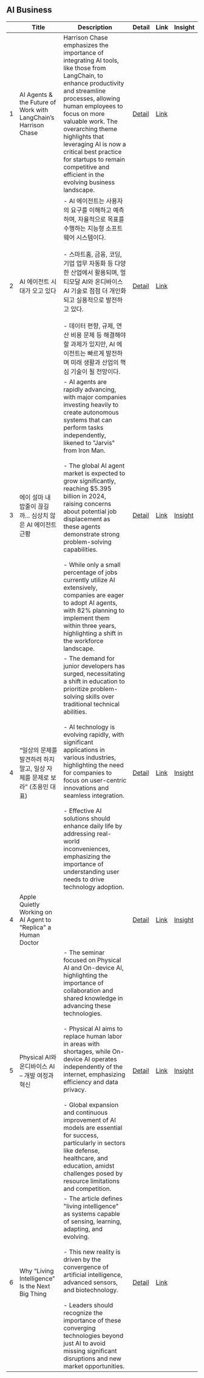## AI Business
||Title|Description|Detail|Link|Insight|
|-|---|---|---|---|---|
|1|AI Agents & the Future of Work with LangChain’s Harrison Chase|Harrison Chase emphasizes the importance of integrating AI tools, like those from LangChain, to enhance productivity and streamline processes, allowing human employees to focus on more valuable work. The overarching theme highlights that leveraging AI is now a critical best practice for startups to remain competitive and efficient in the evolving business landscape. |[Detail](https://lilys.ai/digest/3021842/1306435?s=1&nid=1306435)|[Link](https://youtu.be/_e6pgQ8yvqI?si=KJKohkVMIvTDQHMs)|
|2|AI 에이전트 시대가 오고 있다|- AI 에이전트는 사용자의 요구를 이해하고 예측하며, 자율적으로 목표를 수행하는 지능형 소프트웨어 시스템이다.<br><br>- 스마트홈, 금융, 코딩, 기업 업무 자동화 등 다양한 산업에서 활용되며, 멀티모달 AI와 온디바이스 AI 기술로 점점 더 개인화되고 실용적으로 발전하고 있다.<br><br>- 데이터 편향, 규제, 연산 비용 문제 등 해결해야 할 과제가 있지만, AI 에이전트는 빠르게 발전하며 미래 생활과 산업의 핵심 기술이 될 전망이다.  |[Detail](https://github.com/comejtome508/Human_AI-Agents_Teaming/blob/main/04-Agent_business/Details/AI_%EC%97%90%EC%9D%B4%EC%A0%84%ED%8A%B8_%EC%8B%9C%EB%8C%80%EA%B0%80_%EC%98%A4%EA%B3%A0_%EC%9E%88%EB%8B%A4.md)|[Link](https://www.technologyreview.kr/?p=35630?utm_source=newsletter&utm_medium=email&utm_campaign=newsletter_email)|
|3|에이 설마 내 밥줄이 끊길까... 심상치 않은 AI 에이전트 근황|- AI agents are rapidly advancing, with major companies investing heavily to create autonomous systems that can perform tasks independently, likened to "Jarvis" from Iron Man.<br><br> - The global AI agent market is expected to grow significantly, reaching $5.395 billion in 2024, raising concerns about potential job displacement as these agents demonstrate strong problem-solving capabilities.<br><br>- While only a small percentage of jobs currently utilize AI extensively, companies are eager to adopt AI agents, with 82% planning to implement them within three years, highlighting a shift in the workforce landscape.  |[Detail](https://lilys.ai/digest/3171155/1523445?s=1&nid=-1)|[Link](https://www.youtube.com/watch?v=u1V7wJMX0r8)|[Insight](https://github.com/comejtome508/Human_AI-Agents_Teaming/blob/main/04-Agent_business/Insights/03_AI%20%EC%97%90%EC%9D%B4%EC%A0%84%ED%8A%B8%20%EC%8B%9C%EB%8C%80%EA%B0%80%20%EC%98%A4%EA%B3%A0%20%EC%9E%88%EB%8B%A4.md)|
|4|“일상의 문제를 발견하려 하지말고, 일상 자체를 문제로 보라” (조용민 대표)|- The demand for junior developers has surged, necessitating a shift in education to prioritize problem-solving skills over traditional technical abilities.<br><br> - AI technology is evolving rapidly, with significant applications in various industries, highlighting the need for companies to focus on user-centric innovations and seamless integration.<br><br>  - Effective AI solutions should enhance daily life by addressing real-world inconveniences, emphasizing the importance of understanding user needs to drive technology adoption.  |[Detail](https://lilys.ai/digest/3277648?s=1&nid=-1)|[Link](https://youtu.be/wXP_5hkUYBM?si=1IVNJ5tVnHgdWkLc)|[Insight](https://github.com/comejtome508/Human_AI-Agents_Teaming/blob/00db48de0e3210a5bd5b316522f8d01ad3d10b4f/04-Agent_business/Insights/%E2%80%9C%EC%9D%BC%EC%83%81%EC%9D%98%20%EB%AC%B8%EC%A0%9C%EB%A5%BC%20%EB%B0%9C%EA%B2%AC%ED%95%98%EB%A0%A4%20%ED%95%98%EC%A7%80%EB%A7%90%EA%B3%A0,%20%EC%9D%BC%EC%83%81%20%EC%9E%90%EC%B2%B4%EB%A5%BC%20%EB%AC%B8%EC%A0%9C%EB%A1%9C%20%EB%B3%B4%EB%9D%BC%E2%80%9D%20(%EC%A1%B0%EC%9A%A9%EB%AF%BC%20%EB%8C%80%ED%91%9C).md)|
|4|Apple Quietly Working on AI Agent to "Replica" a Human Doctor|  |[Detail]()|[Link](https://futurism.com/apple-ai-powered-doctor)|[Insight]()|
|5|Physical AI와 온디바이스 AI – 개발 여정과 혁신| - The seminar focused on Physical AI and On-device AI, highlighting the importance of collaboration and shared knowledge in advancing these technologies.<br><br>- Physical AI aims to replace human labor in areas with shortages, while On-device AI operates independently of the internet, emphasizing efficiency and data privacy.<br><br> - Global expansion and continuous improvement of AI models are essential for success, particularly in sectors like defense, healthcare, and education, amidst challenges posed by resource limitations and competition. |[Detail]()|[Link](https://futurism.com/apple-ai-powered-doctor)|[Insight](https://github.com/comejtome508/Human_AI-Agents_Teaming/blob/f8790918861eb591abb8da19ad19c35f1f0c98f1/04-Agent_business/Insights/03_AI%20%EC%97%90%EC%9D%B4%EC%A0%84%ED%8A%B8%20%EC%8B%9C%EB%8C%80%EA%B0%80%20%EC%98%A4%EA%B3%A0%20%EC%9E%88%EB%8B%A4.md)|
|6|Why “Living Intelligence” Is the Next Big Thing|- The article defines "living intelligence" as systems capable of sensing, learning, adapting, and evolving.<br><br>- This new reality is driven by the convergence of artificial intelligence, advanced sensors, and biotechnology.<br><br>- Leaders should recognize the importance of these converging technologies beyond just AI to avoid missing significant disruptions and new market opportunities.|[Detail](https://futuretodayinstitute.com/wp-content/uploads/2024/12/FTI_Supercycle_final.pdf)|[Link](https://hbr.org/2025/01/why-living-intelligence-is-the-next-big-thing)||